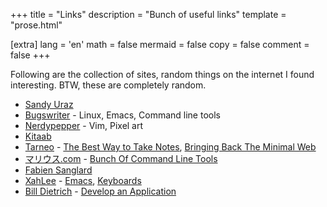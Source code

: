 +++
title = "Links"
description = "Bunch of useful links"
template = "prose.html"

[extra]
lang = 'en'
math = false
mermaid = false
copy = false
comment = false
+++


Following are the collection of sites, random things on the internet I found interesting. BTW, these are completely random.


-   [Sandy Uraz](https://sandyuraz.com/)
-   [Bugswriter](https://www.bugswriter.com/) - Linux, Emacs, Command line tools
-   [Nerdypepper](https://peppe.rs/) - Vim, Pixel art
-   [Kitaab](https://anish.lakhwara.com/home.html)
-   [Tarneo](https://tarneo.fr/) - [The Best Way to Take Notes](https://tarneo.fr/posts/orgmode/), [Bringing Back The Minimal Web](https://tarneo.fr/posts/minimal_web/)
-   [マリウス.com](https://xn--gckvb8fzb.com/) - [Bunch Of Command Line Tools](https://xn--gckvb8fzb.com/command-line/)
-   [Fabien Sanglard](https://fabiensanglard.net/)
-   [XahLee](http://www.xahlee.info/) - [Emacs](http://www.xahlee.info/emacs/emacs/emacs.html), [Keyboards](http://www.xahlee.info/kbd/keyboarding.html)
-   [Bill Dietrich](https://www.billdietrich.me/u) - [Develop an Application](https://www.billdietrich.me/DevelopApplication.html)
